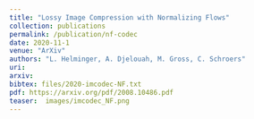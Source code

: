 ```yaml
---
title: "Lossy Image Compression with Normalizing Flows"
collection: publications
permalink: /publication/nf-codec
date: 2020-11-1
venue: "ArXiv"
authors: "L. Helminger, A. Djelouah, M. Gross, C. Schroers"
uri: 
arxiv: 
bibtex: files/2020-imcodec-NF.txt
pdf: https://arxiv.org/pdf/2008.10486.pdf
teaser:  images/imcodec_NF.png
---
```

